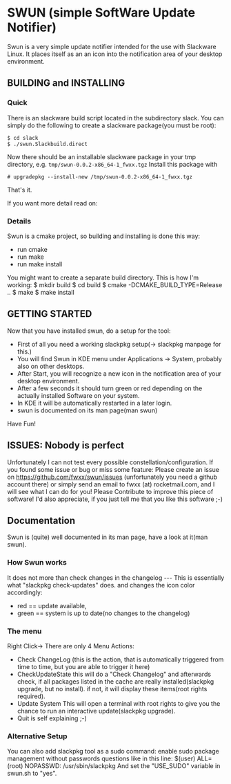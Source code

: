 SWUN (simple SoftWare Update Notifier) 
======================================
Swun is a very simple update notifier intended for the use with Slackware Linux.
It places itself as an an icon into the notification area of your desktop 
environment.



BUILDING and INSTALLING
-----------------------

### Quick
There is an slackware build script located in the subdirectory slack.
You can simply do the following to create a slackware package(you must be root):

    $ cd slack
    $ ./swun.Slackbuild.direct

Now there should be an installable slackware package in your tmp directory, e.g.
 ``tmp/swun-0.0.2-x86_64-1_fwxx.tgz``
Install this package with

    # upgradepkg --install-new /tmp/swun-0.0.2-x86_64-1_fwxx.tgz

That's it.

If you want more detail read on:

### Details
Swun is a cmake project, so building and installing is done this way:

* run cmake 
* run make
* run make install

You might want to create a separate build directory.
This is how I'm working:
    $ mkdir build
    $ cd build
    $ cmake -DCMAKE_BUILD_TYPE=Release ..
    $ make
    $ make install




GETTING STARTED
---------------
Now that you have installed swun, do a setup for the tool:

* First of all you need a working slackpkg setup(-> slackpkg manpage for this.)
* You will find Swun in KDE menu under Applications -> System,
  probably also on other desktops. 
* After Start, you will recognize a new icon in the notification area 
  of your desktop environment. 
* After a few seconds it should turn green or red depending on the 
  actually installed Software on your system.
* In KDE it will be automatically restarted in a later login.
* swun is documented on its man page(man swun)

Have Fun!



ISSUES: Nobody is perfect
-------------------------
Unfortunately I can not test every possible constellation/configuration.
If you found some issue or bug or miss some feature:
Please create an issue on https://github.com/fwxx/swun/issues
(unfortunately you need a github account there)
or simply send an email to fwxx (at) rocketmail.com,
and I will see what I can do for you!
Please Contribute to improve this piece of software!
I'd also appreciate, if you just tell me that you like this software ;-)




Documentation
-------------
Swun is (quite) well documented in its man page, have a look at it(man swun).

### How Swun works
It does not more than check changes in the changelog ---
This is essentially what "slackpkg check-updates" does.
and changes the icon color accordingly:
- red == update available,
- green == system is up to date(no changes to the changelog)

### The menu
Right Click-> There are only 4 Menu Actions:
- Check ChangeLog
 (this is the action, that is automatically triggered from time to time, 
  but you are able to trigger it here)
- CheckUpdateState
  this will do a "Check Changelog" and afterwards check, if all packages
  listed in the cache are really installed(slackpkg upgrade, but no install). 
  if not, it will display these items(root rights required).
- Update System
  This will open a terminal with root rights to give you the chance 
  to run an interactive update(slackpkg upgrade). 
- Quit is self explaining ;-)



### Alternative Setup
You can also add slackpkg tool as a sudo command:
enable sudo package management without passwords questions like in this line:
    $(user)  ALL=(root) NOPASSWD: /usr/sbin/slackpkg
And set the "USE\_SUDO" variable in swun.sh to "yes".

